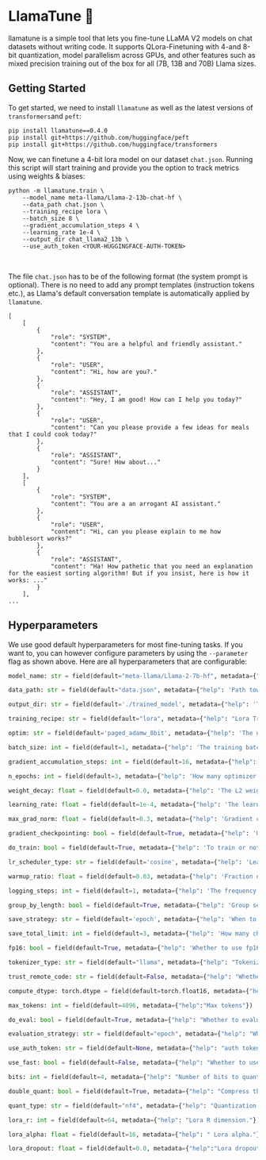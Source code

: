 # LlamaTune 🦙

llamatune is a simple tool that lets you fine-tune LLaMA V2 models on chat datasets without writing code. It supports QLora-Finetuning with 4-and 8-bit quantization, model parallelism across GPUs, and other features such as mixed precision training out of the box for all (7B, 13B and 70B) Llama sizes. 
<br>

## Getting Started

To get started, we need to install `llamatune` as well as the latest versions of `transformers`and `peft`:

```
pip install llamatune==0.4.0
pip install git+https://github.com/huggingface/peft
pip install git+https://github.com/huggingface/transformers
```

Now, we can finetune a 4-bit lora model on our dataset `chat.json`. Running this script will start training and provide you the option to track metrics using weights & biases:

```
python -m llamatune.train \
    --model_name meta-llama/Llama-2-13b-chat-hf \
    --data_path chat.json \
    --training_recipe lora \
    --batch_size 8 \
    --gradient_accumulation_steps 4 \
    --learning_rate 1e-4 \
    --output_dir chat_llama2_13b \
    --use_auth_token <YOUR-HUGGINGFACE-AUTH-TOKEN>
```



<br>

The file `chat.json` has to be of the following format (the system prompt is optional). There is no need to add any prompt templates (instruction tokens etc.), as Llama's default conversation template is automatically applied by `llamatune`.

```
[
    [
        {
            "role": "SYSTEM",
            "content": "You are a helpful and friendly assistant."
        },
        {
            "role": "USER",
            "content": "Hi, how are you?."
        },
        {
            "role": "ASSISTANT",
            "content": "Hey, I am good! How can I help you today?"
        },
        {
            "role": "USER",
            "content": "Can you please provide a few ideas for meals that I could cook today?"
        },
        {
            "role": "ASSISTANT",
            "content": "Sure! How about..."
        }
    ],
    [
        {
            "role": "SYSTEM",
            "content": "You are a an arrogant AI assistant."
        },
        {
            "role": "USER",
            "content": "Hi, can you please explain to me how bubblesort works?"
        },
        {
            "role": "ASSISTANT",
            "content": "Ha! How pathetic that you need an explanation for the easiest sorting algorithm! But if you insist, here is how it works: ..."
        }
    ],
...
```


## Hyperparameters

We use good default hyperparameters for most fine-tuning tasks. If you want to, you can however configure parameters by using the `--parameter` flag as shown above. Here are all hyperparameters that are configurable:

```python
model_name: str = field(default="meta-llama/Llama-2-7b-hf", metadata={"help": 'Huggingface Name of the model you want to train'})

data_path: str = field(default="data.json", metadata={"help": 'Path towards your training data'})

output_dir: str = field(default='./trained_model', metadata={"help": 'The output dir for logs and checkpoints'})

training_recipe: str = field(default="lora", metadata={"help": "Lora Training or Full Training"})

optim: str = field(default='paged_adamw_8bit', metadata={"help": 'The optimizer to be used'})

batch_size: int = field(default=1, metadata={"help": 'The training batch size per GPU. Increase for better speed.'})

gradient_accumulation_steps: int = field(default=16, metadata={"help": 'How many gradients to accumulate before to perform an optimizer step'})

n_epochs: int = field(default=3, metadata={"help": 'How many optimizer update steps to take'})

weight_decay: float = field(default=0.0, metadata={"help": 'The L2 weight decay rate of AdamW'}) 

learning_rate: float = field(default=1e-4, metadata={"help": 'The learning rate'})

max_grad_norm: float = field(default=0.3, metadata={"help": 'Gradient clipping max norm. This is tuned and works well for all models tested.'})

gradient_checkpointing: bool = field(default=True, metadata={"help": 'Use gradient checkpointing. You want to use this.'})

do_train: bool = field(default=True, metadata={"help": 'To train or not to train, that is the question?'})

lr_scheduler_type: str = field(default='cosine', metadata={"help": 'Learning rate schedule. Constant a bit better than cosine, and has advantage for analysis'})

warmup_ratio: float = field(default=0.03, metadata={"help": 'Fraction of steps to do a warmup for'})

logging_steps: int = field(default=1, metadata={"help": 'The frequency of update steps after which to log the loss'})

group_by_length: bool = field(default=True, metadata={"help": 'Group sequences into batches with same length. Saves memory and speeds up training considerably.'})

save_strategy: str = field(default='epoch', metadata={"help": 'When to save checkpoints'})

save_total_limit: int = field(default=3, metadata={"help": 'How many checkpoints to save before the oldest is overwritten'})

fp16: bool = field(default=True, metadata={"help": 'Whether to use fp16 mixed precision training'})

tokenizer_type: str = field(default="llama", metadata={"help": "Tokenizer type. Should be \"llama\" for llama models to address tokenizer issue"})

trust_remote_code: str = field(default=False, metadata={"help": "Whether to trust remote code."})

compute_dtype: torch.dtype = field(default=torch.float16, metadata={"help":"Compute Datatype for models, either float16 or float32."})

max_tokens: int = field(default=4096, metadata={"help":"Max tokens"})

do_eval: bool = field(default=True, metadata={"help": "Whether to evaluate or not"})

evaluation_strategy: str = field(default="epoch", metadata={"help": "When to evaluate, after certain number of steps or each epoch"})

use_auth_token: str = field(default=None, metadata={"help": "auth token"})

use_fast: bool = field(default=False, metadata={"help": "Whether to use fast tokenizer"})

bits: int = field(default=4, metadata={"help": "Number of bits to quantize the model to"})

double_quant: bool = field(default=True, metadata={"help": "Compress the quantization statistics through double quantization."})

quant_type: str = field(default="nf4", metadata={"help": "Quantization data type to use. Should be one of `fp4` or `nf4`."})

lora_r: int = field(default=64, metadata={"help": "Lora R dimension."})

lora_alpha: float = field(default=16, metadata={"help": " Lora alpha."})

lora_dropout: float = field(default=0.0, metadata={"help":"Lora dropout."})
```
